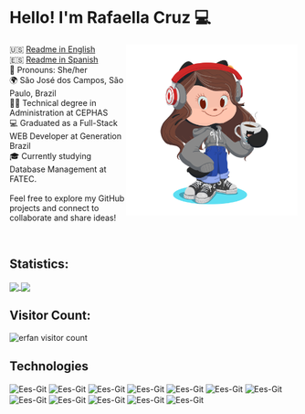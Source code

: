 # Hello! I'm Rafaella Cruz 💻

<img align="right" width="300" height="300" src="assets/myOctocat.png">

🇺🇸 <a href="https://github.com/arafaellacruz/readme-en.md"> Readme in English</a>
<br>
🇪🇸 <a href="https://github.com/arafaellacruz/readme-en.md"> Readme in Spanish</a>
<br>
🌟 Pronouns: She/her
<br>
🌍 São José dos Campos, São Paulo, Brazil
<br>
👩‍💼 Technical degree in Administration at CEPHAS
<br>
💻 Graduated as a Full-Stack WEB Developer at Generation Brazil
<br>
🎓 Currently studying Database Management at FATEC.
<br> 
<br> 
Feel free to explore my GitHub projects and connect to
<br> collaborate and share ideas!

<br> 

## Statistics:
<a href="https://github.com/arafaellacruz/github-readme-stats">
    <img height="140" align="center" src="https://github-readme-stats.vercel.app/api?username=arafaellacruz&theme=synthwave" />
</a>


      
<a href="https://github.com/arafaellacruz/convoychat">
    <img height="140" align="center" src="https://github-readme-stats.vercel.app/api/top-langs?username=arafaellacruz&layout=compact&theme=synthwave&langs_count=8&card_width=400" />
</a>

## Visitor Count:
<img src="https://profile-counter.glitch.me/{arafaellacruz}/count.svg" alt="erfan visitor count" /></p>


## Technologies
 
<div align="left">
    <img align="center" alt="Ees-Git" height="30" width="40" src="https://cdn.jsdelivr.net/gh/devicons/devicon/icons/git/git-original.svg" /> 
    <img align="center" alt="Ees-Git" height="30" width="40" src="https://cdn.jsdelivr.net/gh/devicons/devicon/icons/java/java-original.svg" />
    <img align="center" alt="Ees-Git" height="30" width="40" src="https://cdn.jsdelivr.net/gh/devicons/devicon/icons/mysql/mysql-original.svg" />
    <img align="center" alt="Ees-Git" height="30" width="40" src="https://cdn.jsdelivr.net/gh/devicons/devicon/icons/spring/spring-original.svg" /> 
    <img align="center" alt="Ees-Git" height="30" width="40" src="https://cdn.jsdelivr.net/gh/devicons/devicon/icons/react/react-original.svg" />
    <img align="center" alt="Ees-Git" height="30" width="40" src="https://cdn.jsdelivr.net/gh/devicons/devicon/icons/javascript/javascript-original.svg" />
    <img align="center" alt="Ees-Git" height="30" width="40" src="https://cdn.jsdelivr.net/gh/devicons/devicon/icons/html5/html5-original.svg" />
    <img align="center" alt="Ees-Git" height="30" width="40" src="https://cdn.jsdelivr.net/gh/devicons/devicon/icons/css3/css3-original.svg" />
    <img align="center" alt="Ees-Git" height="30" width="40" src="https://cdn.jsdelivr.net/gh/devicons/devicon/icons/typescript/typescript-original.svg" />
    <img align="center" alt="Ees-Git" height="30" width="40" src="https://cdn.jsdelivr.net/gh/devicons/devicon/icons/python/python-original.svg" />
    <img align="center" alt="Ees-Git" height="30" width="40" src="https://cdn.jsdelivr.net/gh/devicons/devicon/icons/go/go-original.svg" />
    <img align="center" alt="Ees-Git" height="30" width="40" src="https://cdn.jsdelivr.net/gh/devicons/devicon/icons/docker/docker-original.svg" />
</div>
